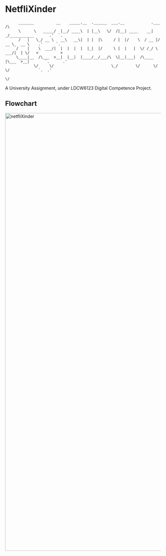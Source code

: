 # NetfliXinder
```
      _______          __    _____.__  .______  ___.__            .___                    /\
      \      \   _____/  |__/ ____\  | |__\   \/  /|__| ____    __| _/___________       .'  `.
      /   |   \_/ __ \   __\   __\|  | |  |\     / |  |/    \  / __ |/ __ \_  __ \    .'      `.
     /    |    \  ___/|  |  |  |  |  |_|  |/     \ |  |   |  \/ /_/ \  ___/|  | \/   <          >
     \____|__  /\___  >__|  |__|  |____/__/___/\  \|__|___|  /\____ |\___  >__|       `.      .'
             \/     \/                          \_/        \/      \/    \/             `.  .'
                                                                                          \/
```

A University Assignment, under LDCW6123 Digital Competence Project.

## Flowchart

<img width="1361" height="1411" alt="netfliXinder" src="https://github.com/user-attachments/assets/ca640b8c-e003-4ff7-b9bf-c445d8f98bcc" />
